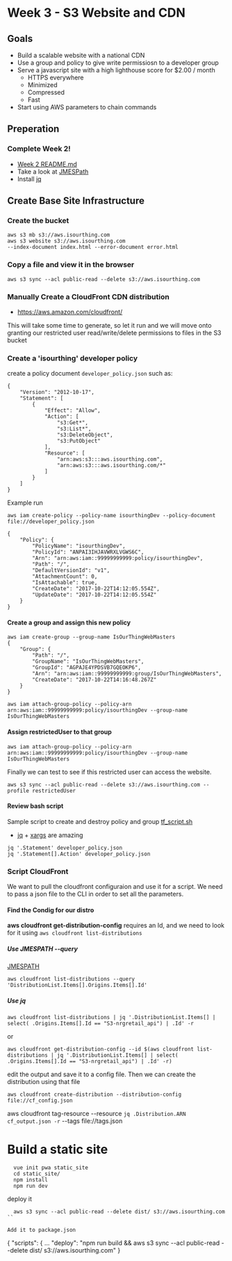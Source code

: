 # Week 3 - S3 Website and CDN

## Goals
- Build a scalable website with a national CDN
- Use a group and policy to give write permissiosn to a developer group
- Serve a javascript site with a high lighthouse score for $2.00 / month
  - HTTPS everywhere
  - Minimized
  - Compressed
  - Fast
- Start using AWS parameters to chain commands


## Preperation
 ### Complete Week 2!
  - [Week 2 README.md](../Week2/README.md)
  - Take a look at [JMESPath](http://jmespath.org/specification.html)
  - Install [jq](https://stedolan.github.io/jq/) 


## Create Base Site Infrastructure

### Create the bucket
```
aws s3 mb s3://aws.isourthing.com
aws s3 website s3://aws.isourthing.com 
--index-document index.html --error-document error.html
```

### Copy a file and view it in the browser
```
aws s3 sync --acl public-read --delete s3://aws.isourthing.com
```

### Manually Create a CloudFront CDN distribution
- https://aws.amazon.com/cloudfront/

This will take some time to generate, so let it run and we will move onto granting our restricted user read/write/delete permissions to files in the S3 bucket

### Create a 'isourthing' developer policy

create a policy document ```developer_policy.json``` such as:
```
{
    "Version": "2012-10-17",
    "Statement": [
        {
            "Effect": "Allow",
            "Action": [
                "s3:Get*",
                "s3:List*",
                "s3:DeleteObject",
                "s3:PutObject"
            ],
            "Resource": [
                "arn:aws:s3:::aws.isourthing.com",
                "arn:aws:s3:::aws.isourthing.com/*"
            ]
        }
    ]
}

```
Example run
```
aws iam create-policy --policy-name isourthingDev --policy-document file://developer_policy.json

{
    "Policy": {
        "PolicyName": "isourthingDev",
        "PolicyId": "ANPAI3IHJAVWRXLVGWS6C",
        "Arn": "arn:aws:iam::99999999999:policy/isourthingDev",
        "Path": "/",
        "DefaultVersionId": "v1",
        "AttachmentCount": 0,
        "IsAttachable": true,
        "CreateDate": "2017-10-22T14:12:05.554Z",
        "UpdateDate": "2017-10-22T14:12:05.554Z"
    }
}
```

#### Create a group and assign this new policy

```
aws iam create-group --group-name IsOurThingWebMasters
{
    "Group": {
        "Path": "/",
        "GroupName": "IsOurThingWebMasters",
        "GroupId": "AGPAJE4YPDSVB7GQEOKP6",
        "Arn": "arn:aws:iam::99999999999:group/IsOurThingWebMasters",
        "CreateDate": "2017-10-22T14:16:48.267Z"
    }
}
```

```
aws iam attach-group-policy --policy-arn arn:aws:iam::99999999999:policy/isourthingDev --group-name IsOurThingWebMasters
```

#### Assign restrictedUser to that group
```
aws iam attach-group-policy --policy-arn arn:aws:iam::99999999999:policy/isourthingDev --group-name IsOurThingWebMasters
```
Finally we can test to see if this restricted user can access the website.

```
aws s3 sync --acl public-read --delete s3://aws.isourthing.com --profile restrictedUser
```

#### Review bash script

  Sample script to create and destroy policy and group [tf_script.sh](./tf_script.sh)

  - [jq](https://stedolan.github.io/jq/) + [xargs](https://www.computerhope.com/unix/xargs.htm) are amazing

  ```
  jq '.Statement' developer_policy.json 
  jq '.Statement[].Action' developer_policy.json 
  ```

### Script CloudFront

We want to pull the cloudfront configuraion and use it for a script.  We need to pass a json file to the CLI in order to set all the parameters.

#### Find the Condig for our distro

__aws cloudfront get-distribution-config__ requires an Id, and we need to look for it using ```aws cloudfront list-distributions```


##### Use JMESPATH --query
[JMESPATH](http://jmespath.org/specification.html)
```
aws cloudfront list-distributions --query 'DistributionList.Items[].Origins.Items[].Id'
```

##### Use jq
```
aws cloudfront list-distributions | jq '.DistributionList.Items[] | select( .Origins.Items[].Id == "S3-nrgretail_api") | .Id' -r
```

or 
```
aws cloudfront get-distribution-config --id $(aws cloudfront list-distributions | jq '.DistributionList.Items[] | select( .Origins.Items[].Id == "S3-nrgretail_api") | .Id' -r)
```

edit the output and save it to a config file.  Then we can create the distribution using that file

```
aws cloudfront create-distribution --distribution-config file://cf_config.json
```

aws cloudfront tag-resource --resource `jq .Distribution.ARN cf_output.json -r` --tags file://tags.json

# Build a static site 
```
  vue init pwa static_site
  cd static_site/
  npm install
  npm run dev
```

deploy it  
```
  aws s3 sync --acl public-read --delete dist/ s3://aws.isourthing.com
``

Add it to package.json 

```
{
  "scripts": {
    ...
    "deploy": "npm run build && aws s3 sync --acl public-read --delete dist/ s3://aws.isourthing.com"
  }
```
